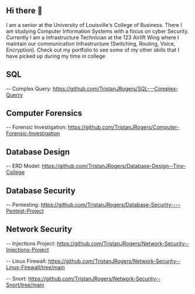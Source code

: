 ## Hi there 👋

I am a senior at the University of Louisville's College of Business. There I am studying Computer Information Systems with a focus on cyber Security.
Currently I am a Infrastructure Technician at the 123 Airlift Wing where I maintain our communication Infrastructure (Switching, Routing, Voice, Encryption). 
Check out my portfolio to see some of my other skills that I have picked up during my time in college

## SQL
-- Complex Query: https://github.com/TristanJRogers/SQL---Complex-Querry 

## Computer Forensics

-- Forensic Investigation: https://github.com/TristanJRogers/Computer-Forensic-Investigation 

## Database Design

-- ERD Model: https://github.com/TristanJRogers/Database-Design--Tiny-College 

## Database Security

-- Pentesting: https://github.com/TristanJRogers/Database-Security----Pentest-Project  

## Network Security

-- Injections Project: https://github.com/TristanJRogers/Network-Security--Injections-Project

-- Linux Firewall: https://github.com/TristanJRogers/Network-Security--Linux-Firewall/tree/main 

-- Snort: https://github.com/TristanJRogers/Network-Security--Snort/tree/main
